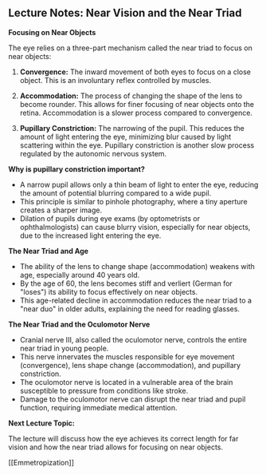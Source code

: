 ## Lecture Notes: Near Vision and the Near Triad

**Focusing on Near Objects**

The eye relies on a three-part mechanism called the near triad to focus on near objects:

1. **Convergence:** The inward movement of both eyes to focus on a close object. This is an involuntary reflex controlled by muscles.
    
2. **Accommodation:** The process of changing the shape of the lens to become rounder. This allows for finer focusing of near objects onto the retina. Accommodation is a slower process compared to convergence.
    
3. **Pupillary Constriction:** The narrowing of the pupil. This reduces the amount of light entering the eye, minimizing blur caused by light scattering within the eye. Pupillary constriction is another slow process regulated by the autonomic nervous system.
    

**Why is pupillary constriction important?**

- A narrow pupil allows only a thin beam of light to enter the eye, reducing the amount of potential blurring compared to a wide pupil.
- This principle is similar to pinhole photography, where a tiny aperture creates a sharper image.
- Dilation of pupils during eye exams (by optometrists or ophthalmologists) can cause blurry vision, especially for near objects, due to the increased light entering the eye.

**The Near Triad and Age**

- The ability of the lens to change shape (accommodation) weakens with age, especially around 40 years old.
- By the age of 60, the lens becomes stiff and verliert (German for "loses") its ability to focus effectively on near objects.
- This age-related decline in accommodation reduces the near triad to a "near duo" in older adults, explaining the need for reading glasses.

**The Near Triad and the Oculomotor Nerve**

- Cranial nerve III, also called the oculomotor nerve, controls the entire near triad in young people.
- This nerve innervates the muscles responsible for eye movement (convergence), lens shape change (accommodation), and pupillary constriction.
- The oculomotor nerve is located in a vulnerable area of the brain susceptible to pressure from conditions like stroke.
- Damage to the oculomotor nerve can disrupt the near triad and pupil function, requiring immediate medical attention.

**Next Lecture Topic:**

The lecture will discuss how the eye achieves its correct length for far vision and how the near triad allows for focusing on near objects.

[[Emmetropization]]